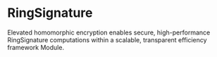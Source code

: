 # RingSignature
Elevated homomorphic encryption enables secure, high-performance RingSignature computations within a scalable, transparent efficiency framework Module.
